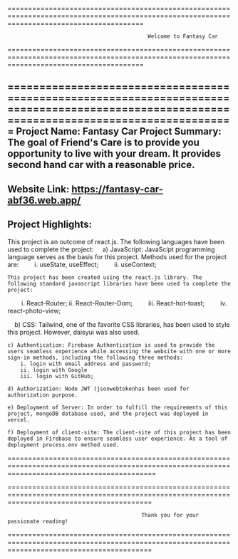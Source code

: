 =============================================================================================================================================

                                                Welcome to Fantasy Car

=============================================================================================================================================

=============================================================================================================================================
Project Name: Fantasy Car
Project Summary: The goal of Friend's Care is to provide you opportunity to live with your dream. It provides second hand car with a reasonable price.
-------------------------------------------------
Website Link: https://fantasy-car-abf36.web.app/
-------------------------------------------------
Project Highlights:
----------------------------------------------
This project is an outcome of react.js. The following languages have been used to complete the project:
    a) JavaScript: JavaScipt programming language serves as the basis for this project. Methods used for the project are:
        i. useState, useEffect;
        ii. useContext; 

    This project has been created using the react.js library. The following standard javascript libraries have been used to complete the project:
        i. React-Router;
        ii. React-Router-Dom;
        iii. React-hot-toast;
        iv. react-photo-view;

    b) CSS: Tailwind, one of the favorite CSS libraries, has been used to style this project. However, daisyui was also used.

    c) Authentication: Firebase Authentication is used to provide the users seamless experience while accessing the website with one or more sign-in methods, including the following three methods:
        i. login with email address and password;
        ii. login with Google
        iii. login with GitHub;

    d) Authorization: Node JWT (jsonwebtokenhas been used for authorization purpose.

    e) Deployment of Server: In order to fulfill the requirements of this project, mongoDB database used, and the project was deployed in vercel.

    f) Deployment of client-site: The client-site of this project has been deployed in Firebase to ensure seamless user experience. As a tool of deployment process.env method used.
================================================================================================================================================


===============================================================================================================================================

                                              Thank you for your passionate reading!

===============================================================================================================================================